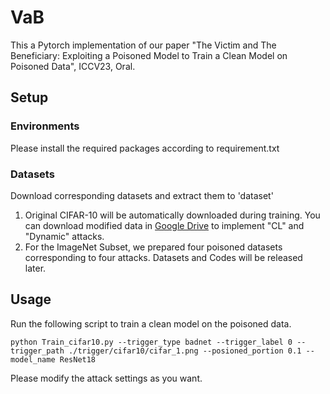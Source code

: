 # VaB

This a Pytorch implementation of our paper "The Victim and The Beneficiary: Exploiting a Poisoned Model to Train a Clean Model on Poisoned Data", ICCV23, Oral.

## Setup

### Environments

Please install the required packages according to requirement.txt

### Datasets

Download corresponding datasets and extract them to 'dataset'

1. Original CIFAR-10 will be automatically downloaded during training. You can download modified data in [Google Drive](https://drive.google.com/drive/folders/1KzUcys85Y9eYlWXFzxKSYW7UPzhcNbjr?usp=sharing) to implement "CL" and "Dynamic" attacks.
2. For the ImageNet Subset, we prepared four poisoned datasets corresponding to four attacks. Datasets and Codes will be released later.

## Usage

Run the following script to train a clean model on the poisoned data.

```shell
python Train_cifar10.py --trigger_type badnet --trigger_label 0 --trigger_path ./trigger/cifar10/cifar_1.png --posioned_portion 0.1 --model_name ResNet18
```

Please modify the attack settings as you want.

 
